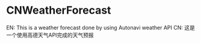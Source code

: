 # CNWeatherForecast
EN: This is a weather forecast done by using Autonavi weather API   CN: 这是一个使用高德天气API完成的天气预报
